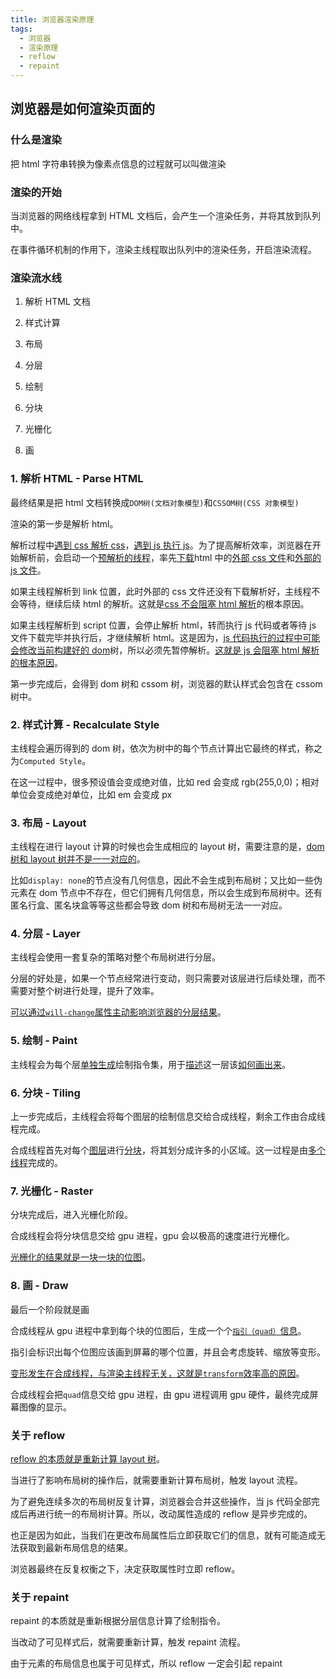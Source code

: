 ```yaml
---
title: 浏览器渲染原理
tags:
  - 浏览器
  - 渲染原理
  - reflow
  - repaint
---
```


## 浏览器是如何渲染页面的

### 什么是渲染

把 html 字符串转换为像素点信息的过程就可以叫做渲染

### 渲染的开始

当浏览器的网络线程拿到 HTML 文档后，会产生一个渲染任务，并将其放到队列中。

在事件循环机制的作用下，渲染主线程取出队列中的渲染任务，开启渲染流程。

### 渲染流水线

1. 解析 HTML 文档

2. 样式计算

3. 布局

4. 分层

5. 绘制

6. 分块

7. 光栅化

8. 画

### 1. 解析 HTML - Parse HTML

最终结果是把 html 文档转换成`DOM树(文档对象模型)`和`CSSOM树(CSS 对象模型)`

渲染的第一步是解析 html。

解析过程中<u>遇到 css 解析 css</u>，<u>遇到 js 执行 js</u>。为了提高解析效率，浏览器在开始解析前，会启动一个<u>预解析的线程</u>，率先<u>下载</u>html 中的<u>外部 css 文件</u>和<u>外部的 js 文件</u>。

如果主线程解析到 link 位置，此时外部的 css 文件还没有下载解析好，主线程不会等待，继续后续 html 的解析。这就是<u>css 不会阻塞 html 解析</u>的根本原因。

如果主线程解析到 script 位置，会停止解析 html，转而执行 js 代码或者等待 js 文件下载完毕并执行后，才继续解析 html。这是因为，<u>js 代码执行的过程中可能会修改当前构建好的 dom</u>树，所以必须先暂停解析。<u>这就是 js 会阻塞 html 解析的根本原因</u>。

第一步完成后，会得到 dom 树和 cssom 树，浏览器的默认样式会包含在 cssom 树中。

### 2. 样式计算 - Recalculate Style

主线程会遍历得到的 dom 树，依次为树中的每个节点计算出它最终的样式，称之为`Computed Style`。

在这一过程中，很多预设值会变成绝对值，比如 red 会变成 rgb(255,0,0)；相对单位会变成绝对单位，比如 em 会变成 px

### 3. 布局 - Layout

主线程在进行 layout 计算的时候也会生成相应的 layout 树，需要注意的是，<u>dom 树和 layout 树并不是一一对应的</u>。

比如`display: none`的节点没有几何信息，因此不会生成到布局树；又比如一些伪元素在 dom 节点中不存在，但它们拥有几何信息，所以会生成到布局树中。还有匿名行盒、匿名块盒等等这些都会导致 dom 树和布局树无法一一对应。

### 4. 分层 - Layer

主线程会使用一套复杂的策略对整个布局树进行分层。

分层的好处是，如果一个节点经常进行变动，则只需要对该层进行后续处理，而不需要对整个树进行处理，提升了效率。

<u>可以通过`will-change`属性主动影响浏览器的分层结果</u>。

### 5. 绘制 - Paint

主线程会为每个层<u>单独生成</u>绘制指令集，用于<u>描述</u>这一层该<u>如何画出来</u>。

### 6. 分块 - Tiling

上一步完成后，主线程会将每个图层的绘制信息交给合成线程，剩余工作由合成线程完成。

合成线程首先对每个<u>图层</u>进行<u>分块</u>，将其划分成许多的小区域。这一过程是由<u>多个线程</u>完成的。

### 7. 光栅化 - Raster

分块完成后，进入光栅化阶段。

合成线程会将分块信息交给 gpu 进程，gpu 会以极高的速度进行光栅化。

<u>光栅化的结果就是一块一块的位图</u>。

### 8. 画 - Draw

最后一个阶段就是画

合成线程从 gpu 进程中拿到每个块的位图后，生成一个个<u>`指引（quad）`信息</u>。

指引会标识出每个位图应该画到屏幕的哪个位置，并且会考虑旋转、缩放等变形。

<u>变形发生在合成线程，与渲染主线程无关，这就是`transform`效率高的原因</u>。

合成线程会把`quad`信息交给 gpu 进程，由 gpu 进程调用 gpu 硬件，最终完成屏幕图像的显示。

### 关于 reflow

<u>reflow 的本质就是重新计算 layout 树</u>。

当进行了影响布局树的操作后，就需要重新计算布局树，触发 layout 流程。

为了避免连续多次的布局树反复计算，浏览器会合并这些操作，当 js 代码全部完成后再进行统一的布局树计算。所以，改动属性造成的 reflow 是异步完成的。

也正是因为如此，当我们在更改布局属性后立即获取它们的信息，就有可能造成无法获取到最新布局信息的结果。

浏览器最终在反复权衡之下，决定获取属性时立即 reflow。

### 关于 repaint

repaint 的本质就是重新根据分层信息计算了绘制指令。

当改动了可见样式后，就需要重新计算，触发 repaint 流程。

由于元素的布局信息也属于可见样式，所以 reflow 一定会引起 repaint
